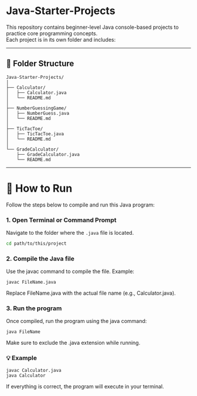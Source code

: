 # Java-Starter-Projects
This repository contains beginner-level Java console-based projects to practice core programming concepts.  
Each project is in its own folder and includes:

---

## 📁 Folder Structure

```
Java-Starter-Projects/
│
├── Calculator/
│   ├── Calculator.java
│   └── README.md
│
├── NumberGuessingGame/
│   ├── NumberGuess.java
│   └── README.md
│
├── TicTacToe/
│   ├── TicTacToe.java
│   └── README.md
│
└── GradeCalculator/
    ├── GradeCalculator.java
    └── README.md

```

---

# 🚀 How to Run
Follow the steps below to compile and run this Java program:

### 1. Open Terminal or Command Prompt

Navigate to the folder where the `.java` file is located.

```bash
cd path/to/this/project
```
### 2. Compile the Java file
Use the javac command to compile the file. Example:
```
javac FileName.java
```
Replace FileName.java with the actual file name (e.g., Calculator.java).
### 3. Run the program
Once compiled, run the program using the java command:
```
java FileName
```
Make sure to exclude the .java extension while running.

### 💡 Example
```
javac Calculator.java
java Calculator
```
If everything is correct, the program will execute in your terminal.
